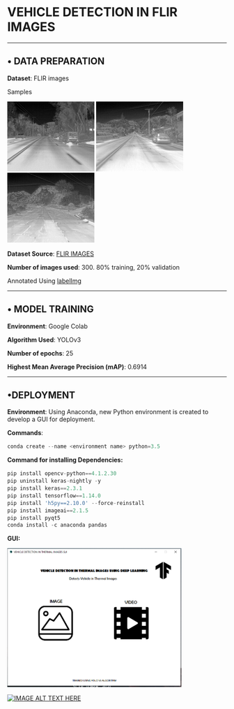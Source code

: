 # VEHICLE DETECTION IN FLIR IMAGES
---
## • DATA PREPARATION

 **Dataset**: FLIR images

Samples

<img src="DEPLOYMENT/test/image(373).jpg" alt="drawing" width="200"/> <img src="DEPLOYMENT/test/image(379).jpg" alt="drawing" width="200"/> <img src="DEPLOYMENT/test/image-_383_.jpg" alt="drawing" width="200"/>




**Dataset Source**: [FLIR IMAGES](https://www.kaggle.com/deepnewbie/flir-thermal-images-dataset)

**Number of images used**: 300. 80% training, 20% validation

Annotated Using [labelImg](https://github.com/tzutalin/labelImg)

---
## • MODEL TRAINING
**Environment**: Google Colab

**Algorithm Used**: YOLOv3

**Number of epochs**: 25

**Highest Mean Average Precision (mAP)**: 0.6914

---

## •DEPLOYMENT

**Environment**: Using Anaconda, new Python environment is created to develop a GUI for deployment.

**Commands**: 
```python 
conda create --name <environment name> python=3.5
```

**Command for installing Dependencies:**
```python 
pip install opencv-python==4.1.2.30
pip uninstall keras-nightly -y
pip install keras==2.3.1
pip install tensorflow==1.14.0
pip install 'h5py==2.10.0' --force-reinstall
pip install imageai==2.1.5
pip install pyqt5
conda install -c anaconda pandas
```
**GUI:**

<img src="GUI screenshot.png" alt="drawing" width="400"/>

[![IMAGE ALT TEXT HERE](https://img.youtube.com/vi/YOUTUBE_VIDEO_ID_HERE/0.jpg)](https://youtu.be/A5r_u_zdKQ4)
